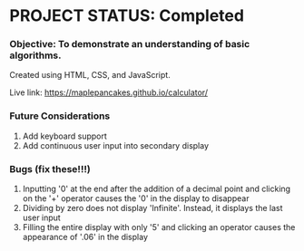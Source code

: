 # PROJECT STATUS: Completed

### Objective: To demonstrate an understanding of basic algorithms.

Created using HTML, CSS, and JavaScript.

Live link: https://maplepancakes.github.io/calculator/

### Future Considerations
1. Add keyboard support
2. Add continuous user input into secondary display

### Bugs (fix these!!!)
1. Inputting '0' at the end after the addition of a decimal point and clicking on the '+' operator causes the '0' in the display to disappear
2. Dividing by zero does not display 'Infinite'. Instead, it displays the last user input
3. Filling the entire display with only '5' and clicking an operator causes the appearance of '.06' in the display
